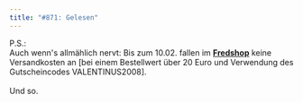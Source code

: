 ```yaml
---
title: "#871: Gelesen"
---
```

 

P.S.:<br />
Auch wenn's allmählich nervt: Bis zum 10.02. fallen im <a href="http://www.spreadshirt.net/shop.php?sid=125913"><strong>Fredshop</strong></a> keine Versandkosten an [bei einem Bestellwert über 20 Euro und Verwendung des Gutscheincodes VALENTINUS2008].
<br /><br />
Und so.

